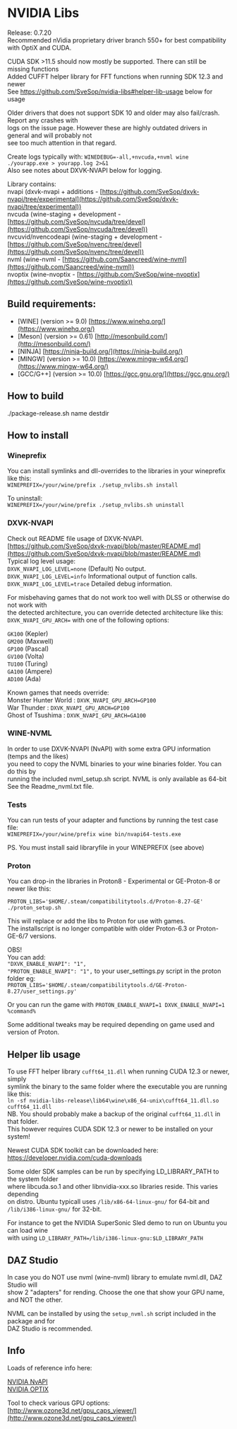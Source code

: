 # NVIDIA Libs

Release: 0.7.20  
Recommended nVidia proprietary driver branch 550+ for best compatibility with OptiX and CUDA.  

CUDA SDK >11.5 should now mostly be supported. There can still be missing functions  
Added CUFFT helper library for FFT functions when running SDK 12.3 and newer  
See https://github.com/SveSop/nvidia-libs#helper-lib-usage below for usage  

Older drivers that does not support SDK 10 and older may also fail/crash. Report any crashes with  
logs on the issue page. However these are highly outdated drivers in general and will probably not  
see too much attention in that regard.  

Create logs typically with: `WINEDEBUG=-all,+nvcuda,+nvml wine ./yourapp.exe > yourapp.log 2>&1`  
Also see notes about DXVK-NVAPI below for logging.  

Library contains:  
nvapi (dxvk-nvapi + additions - [https://github.com/SveSop/dxvk-nvapi/tree/experimental](https://github.com/SveSop/dxvk-nvapi/tree/experimental))  
nvcuda (wine-staging + development - [https://github.com/SveSop/nvcuda/tree/devel](https://github.com/SveSop/nvcuda/tree/devel))  
nvcuvid/nvencodeapi (wine-staging + development - [https://github.com/SveSop/nvenc/tree/devel](https://github.com/SveSop/nvenc/tree/devel))  
nvml (wine-nvml - [https://github.com/Saancreed/wine-nvml](https://github.com/Saancreed/wine-nvml))  
nvoptix (wine-nvoptix - [https://github.com/SveSop/wine-nvoptix](https://github.com/SveSop/wine-nvoptix))  

## Build requirements:  
- [WINE] (version >= 9.0) [https://www.winehq.org/](https://www.winehq.org/)  
- [Meson] (version >= 0.61) [http://mesonbuild.com/](http://mesonbuild.com/)  
- [NINJA] [https://ninja-build.org/](https://ninja-build.org/)  
- [MINGW] (version >= 10.0) [https://www.mingw-w64.org/](https://www.mingw-w64.org/)  
- [GCC/G++] (version >= 10.0) [https://gcc.gnu.org/](https://gcc.gnu.org/)  

## How to build  

./package-release.sh name destdir  

## How to install  

### Wineprefix  
You can install symlinks and dll-overrides to the libraries in your wineprefix like this:  
`WINEPREFIX=/your/wine/prefix ./setup_nvlibs.sh install`  

To uninstall:  
`WINEPREFIX=/your/wine/prefix ./setup_nvlibs.sh uninstall`  

### DXVK-NVAPI
Check out README file usage of DXVK-NVAPI.  
[https://github.com/SveSop/dxvk-nvapi/blob/master/README.md](https://github.com/SveSop/dxvk-nvapi/blob/master/README.md)  
Typical log level usage:  
`DXVK_NVAPI_LOG_LEVEL=none` (Default) No output.  
`DXVK_NVAPI_LOG_LEVEL=info` Informational output of function calls.  
`DXVK_NVAPI_LOG_LEVEL=trace` Detailed debug information.  

For misbehaving games that do not work too well with DLSS or otherwise do not work with  
the detected architecture, you can override detected architecture like this:  
`DXVK_NVAPI_GPU_ARCH=` with one of the following options:  

`GK100` (Kepler)  
`GM200` (Maxwell)  
`GP100` (Pascal)  
`GV100` (Volta)  
`TU100` (Turing)  
`GA100` (Ampere)  
`AD100` (Ada)  

Known games that needs override:  
Monster Hunter World : `DXVK_NVAPI_GPU_ARCH=GP100`  
War Thunder : `DXVK_NVAPI_GPU_ARCH=GP100`  
Ghost of Tsushima : `DXVK_NVAPI_GPU_ARCH=GA100`  

### WINE-NVML  
In order to use DXVK-NVAPI (NvAPI) with some extra GPU information (temps and the likes)  
you need to copy the NVML binaries to your wine binaries folder. You can do this by  
running the included nvml_setup.sh script. NVML is only available as 64-bit  
See the Readme_nvml.txt file.  

### Tests  
You can run tests of your adapter and functions by running the test case file:  
`WINEPREFIX=/your/wine/prefix wine bin/nvapi64-tests.exe`  

PS. You must install said libraryfile in your WINEPREFIX (see above)  

### Proton  
You can drop-in the libraries in Proton8 - Experimental or GE-Proton-8 or newer like this:
  
`PROTON_LIBS='$HOME/.steam/compatibilitytools.d/Proton-8.27-GE' ./proton_setup.sh`  

This will replace or add the libs to Proton for use with games.  
The installscript is no longer compatible with older Proton-6.3 or Proton-GE-6/7 versions.  

OBS!  
You can add:  
   `"DXVK_ENABLE_NVAPI": "1",`  
   `"PROTON_ENABLE_NVAPI": "1",`
to your user_settings.py script in the proton folder eg:  
`PROTON_LIBS='$HOME/.steam/compatibilitytools.d/GE-Proton-8.27/user_settings.py'`  

Or you can run the game with `PROTON_ENABLE_NVAPI=1 DXVK_ENABLE_NVAPI=1 %command%`  

Some additional tweaks may be required depending on game used and version of Proton.  

## Helper lib usage
To use FFT helper library `cufft64_11.dll` when running CUDA 12.3 or newer, simply  
symlink the binary to the same folder where the executable you are running like this:  
`ln -sf nvidia-libs-release\lib64\wine\x86_64-unix\cufft64_11.dll.so cufft64_11.dll`  
NB. You should probably make a backup of the original `cufft64_11.dll` in that folder.  
This however requires CUDA SDK 12.3 or newer to be installed on your system!  

Newest CUDA SDK toolkit can be downloaded here:  
https://developer.nvidia.com/cuda-downloads  

Some older SDK samples can be run by specifying LD_LIBRARY_PATH to the system folder  
where libcuda.so.1 and other libnvidia-xxx.so libraries reside. This varies depending  
on distro. Ubuntu typicall uses `/lib/x86-64-linux-gnu/` for 64-bit and  
`/lib/i386-linux-gnu/` for 32-bit.  

For instance to get the NVIDIA SuperSonic Sled demo to run on Ubuntu you can load wine  
with using `LD_LIBRARY_PATH=/lib/i386-linux-gnu:$LD_LIBRARY_PATH`  

## DAZ Studio

In case you do NOT use nvml (wine-nvml) library to emulate nvml.dll, DAZ Studio will  
show 2 "adapters" for rending. Choose the one that show your GPU name, and NOT the other.  

NVML can be installed by using the `setup_nvml.sh` script included in the package and for  
DAZ Studio is recommended.  
 
## Info  

Loads of reference info here:  

[NVIDIA NvAPI](https://docs.nvidia.com/gameworks/content/gameworkslibrary/coresdk/nvapi/annotated.html)  
[NVIDIA OPTIX](https://developer.nvidia.com/optix)  

Tool to check various GPU options:  
[http://www.ozone3d.net/gpu_caps_viewer/](http://www.ozone3d.net/gpu_caps_viewer/)  
